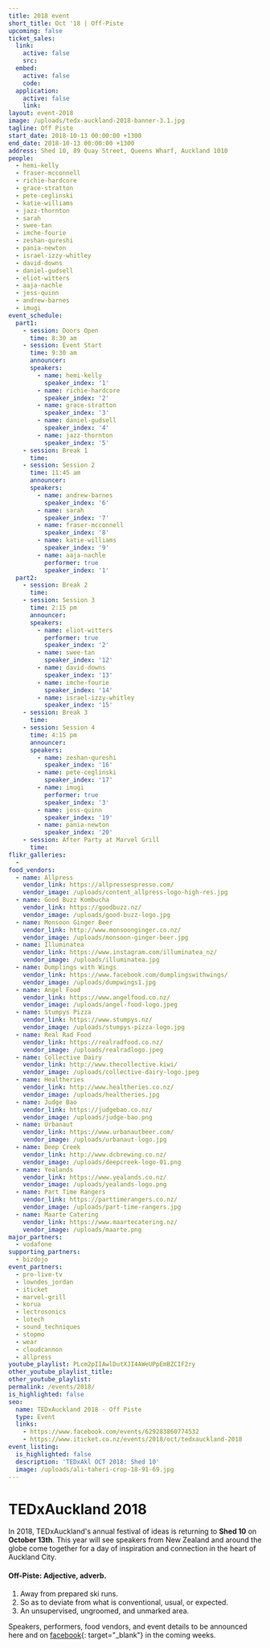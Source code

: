 ```yaml
---
title: 2018 event
short_title: Oct '18 | Off-Piste
upcoming: false
ticket_sales:
  link:
    active: false
    src:
  embed:
    active: false
    code:
  application:
    active: false
    link:
layout: event-2018
image: /uploads/tedx-auckland-2018-banner-3.1.jpg
tagline: Off Piste
start_date: 2018-10-13 00:00:00 +1300
end_date: 2018-10-13 00:00:00 +1300
address: Shed 10, 89 Quay Street, Queens Wharf, Auckland 1010
people:
  - hemi-kelly
  - fraser-mcconnell
  - richie-hardcore
  - grace-stratton
  - pete-ceglinski
  - katie-williams
  - jazz-thornton
  - sarah
  - swee-tan
  - imche-fourie
  - zeshan-qureshi
  - pania-newton
  - israel-izzy-whitley
  - david-downs
  - daniel-gudsell
  - eliot-witters
  - aaja-nachle
  - jess-quinn
  - andrew-barnes
  - imugi
event_schedule:
  part1:
    - session: Doors Open
      time: 8:30 am
    - session: Event Start
      time: 9:30 am
      announcer:
      speakers:
        - name: hemi-kelly
          speaker_index: '1'
        - name: richie-hardcore
          speaker_index: '2'
        - name: grace-stratton
          speaker_index: '3'
        - name: daniel-gudsell
          speaker_index: '4'
        - name: jazz-thornton
          speaker_index: '5'
    - session: Break 1
      time:
    - session: Session 2
      time: 11:45 am
      announcer:
      speakers:
        - name: andrew-barnes
          speaker_index: '6'
        - name: sarah
          speaker_index: '7'
        - name: fraser-mcconnell
          speaker_index: '8'
        - name: katie-williams
          speaker_index: '9'
        - name: aaja-nachle
          performer: true
          speaker_index: '1'
  part2:
    - session: Break 2
      time:
    - session: Session 3
      time: 2:15 pm
      announcer:
      speakers:
        - name: eliot-witters
          performer: true
          speaker_index: '2'
        - name: swee-tan
          speaker_index: '12'
        - name: david-downs
          speaker_index: '13'
        - name: imche-fourie
          speaker_index: '14'
        - name: israel-izzy-whitley
          speaker_index: '15'
    - session: Break 3
      time:
    - session: Session 4
      time: 4:15 pm
      announcer:
      speakers:
        - name: zeshan-qureshi
          speaker_index: '16'
        - name: pete-ceglinski
          speaker_index: '17'
        - name: imugi
          performer: true
          speaker_index: '3'
        - name: jess-quinn
          speaker_index: '19'
        - name: pania-newton
          speaker_index: '20'
    - session: After Party at Marvel Grill
      time:
flikr_galleries:
  -
food_vendors:
  - name: Allpress
    vendor_link: https://allpressespresso.com/
    vendor_image: /uploads/content_allpress-logo-high-res.jpg
  - name: Good Buzz Kombucha
    vendor_link: https://goodbuzz.nz/
    vendor_image: /uploads/good-buzz-logo.jpg
  - name: Monsoon Ginger Beer
    vendor_link: http://www.monsoonginger.co.nz/
    vendor_image: /uploads/monsoon-ginger-beer.jpg
  - name: Illuminatea
    vendor_link: https://www.instagram.com/illuminatea_nz/
    vendor_image: /uploads/illuminatea.jpg
  - name: Dumplings with Wings
    vendor_link: https://www.facebook.com/dumplingswithwings/
    vendor_image: /uploads/dumpwings1.jpg
  - name: Angel Food
    vendor_link: https://www.angelfood.co.nz/
    vendor_image: /uploads/angel-food-logo.jpeg
  - name: Stumpys Pizza
    vendor_link: https://www.stumpys.nz/
    vendor_image: /uploads/stumpys-pizza-logo.jpg
  - name: Real Rad Food
    vendor_link: https://realradfood.co.nz/
    vendor_image: /uploads/realradlogo.jpeg
  - name: Collective Dairy
    vendor_link: http://www.thecollective.kiwi/
    vendor_image: /uploads/collective-dairy-logo.jpeg
  - name: Healtheries
    vendor_link: http://www.healtheries.co.nz/
    vendor_image: /uploads/healtheries.jpg
  - name: Judge Bao
    vendor_link: https://judgebao.co.nz/
    vendor_image: /uploads/judge-bao.png
  - name: Urbanaut
    vendor_link: https://www.urbanautbeer.com/
    vendor_image: /uploads/urbanaut-logo.jpg
  - name: Deep Creek
    vendor_link: http://www.dcbrewing.co.nz/
    vendor_image: /uploads/deepcreek-logo-01.png
  - name: Yealands
    vendor_link: https://www.yealands.co.nz/
    vendor_image: /uploads/yealands-logo.png
  - name: Part Time Rangers
    vendor_link: https://parttimerangers.co.nz/
    vendor_image: /uploads/part-time-rangers.jpg
  - name: Maarte Catering
    vendor_link: https://www.maartecatering.nz/
    vendor_image: /uploads/maarte.png
major_partners:
  - vodafone
supporting_partners:
  - bizdojo
event_partners:
  - pro-live-tv
  - lowndes_jordan
  - iticket
  - marvel-grill
  - korua
  - lectrosonics
  - lotech
  - sound_techniques
  - stopmo
  - wear
  - cloudcannon
  - allpress
youtube_playlist: PLcm2pIIAwlDutXJI4AWeUPpEmBZCIF2ry
other_youtube_playlist_title:
other_youtube_playlist:
permalink: /events/2018/
is_highlighted: false
seo:
  name: TEDxAuckland 2018 - Off Piste
  type: Event
  links:
    - https://www.facebook.com/events/629283860774532
    - https://www.iticket.co.nz/events/2018/oct/tedxauckland-2018
event_listing:
  is_highlighted: false
  description: 'TEDxAkl OCT 2018: Shed 10'
  image: /uploads/ali-taheri-crop-18-91-69.jpg
---
```

# TEDxAuckland 2018

In 2018, TEDxAuckland's annual festival of ideas is returning to **Shed 10** on **October 13th**. This year will see speakers from New Zealand and around the globe come together for a day of inspiration and connection in the heart of Auckland City.

#### Off-Piste: Adjective, adverb.

1. Away from prepared ski runs.
2. So as to deviate from what is conventional, usual, or expected.
3. An unsupervised, ungroomed, and unmarked area.

Speakers, performers, food vendors, and event details to be announced here and on [facebook](https://www.facebook.com/events/629283860774532){: target="_blank"} in the coming weeks.
